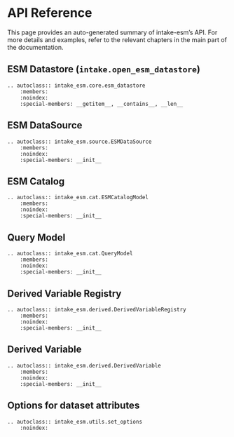 # API Reference

This page provides an auto-generated summary of intake-esm’s API.
For more details and examples, refer to the relevant chapters in the main part of the documentation.

## ESM Datastore (`intake.open_esm_datastore`)

```{eval-rst}
.. autoclass:: intake_esm.core.esm_datastore
    :members:
    :noindex:
    :special-members: __getitem__, __contains__, __len__
```

## ESM DataSource

```{eval-rst}
.. autoclass:: intake_esm.source.ESMDataSource
    :members:
    :noindex:
    :special-members: __init__
```

## ESM Catalog

```{eval-rst}
.. autoclass:: intake_esm.cat.ESMCatalogModel
    :members:
    :noindex:
    :special-members: __init__
```

## Query Model

```{eval-rst}
.. autoclass:: intake_esm.cat.QueryModel
    :members:
    :noindex:
    :special-members: __init__
```

## Derived Variable Registry

```{eval-rst}
.. autoclass:: intake_esm.derived.DerivedVariableRegistry
    :members:
    :noindex:
    :special-members: __init__
```

## Derived Variable

```{eval-rst}
.. autoclass:: intake_esm.derived.DerivedVariable
    :members:
    :noindex:
    :special-members: __init__
```

## Options for dataset attributes

```{eval-rst}
.. autoclass:: intake_esm.utils.set_options
    :noindex:
```
